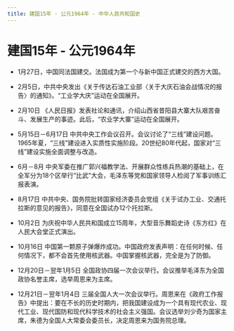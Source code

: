 ```yaml
---
title: 建国15年 - 公元1964年 - 中华人民共和国史
---
```


# 建国15年 - 公元1964年

+ 1月27日，中国同法国建交。法国成为第一个与新中国正式建交的西方大国。

+ 2月5日，中共中央发出《关于传达石油工业部〈关于大庆石油会战情况的报告〉的通知》。“工业学大庆”运动在全国展开。

+ 2月10日 《人民日报》发表社论和通讯，介绍山西省昔阳县大寨大队艰苦奋斗、发展生产的事迹。此后，“农业学大寨”运动在全国展开。

+ 5月15日－6月17日 中共中央工作会议召开。会议讨论了“三线”建设问题。1965年夏，“三线”建设进入实质性实施阶段。20世纪80年代起，国家对“三线”建设实施全面调整与改造。

+ 6月－8月 中央军委在推广郭兴福教学法、开展群众性练兵热潮的基础上，在全军分为18个区举行“比武”大会，毛泽东等党和国家领导人检阅了军事训练汇报表演。

+ 8月17日 中共中央、国务院批转国家经济委员会党组《关于试办工业、交通托拉斯的意见的报告》，同意在全国试办12个托拉斯。

+ 10月2日 为庆祝中华人民共和国成立15周年，大型音乐舞蹈史诗《东方红》在人民大会堂正式演出。

+ 10月16日 中国第一颗原子弹爆炸成功。中国政府发表声明：在任何时候、任何情况下，都不会首先使用核武器。中国掌握核武器，完全是为了防御。

+ 12月20日－翌年1月5日 全国政协四届一次会议举行。会议推举毛泽东为全国政协名誉主席，选举周恩来为主席。

+ 12月21日－翌年1月4日 三届全国人大一次会议举行。周恩来在《政府工作报告》中提出：要在不长的历史时期内，把我国建设成为一个具有现代农业、现代工业、现代国防和现代科学技术的社会主义强国。会议选举刘少奇为国家主席，朱德为全国人大常委会委员长，决定周恩来为国务院总理。